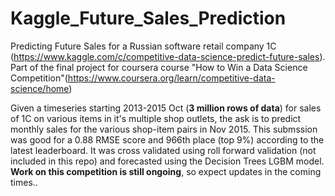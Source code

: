 # Kaggle_Future_Sales_Prediction
Predicting Future Sales for a Russian software retail company 1C (https://www.kaggle.com/c/competitive-data-science-predict-future-sales). Part of the final project for coursera course "How to Win a Data Science Competition"(https://www.coursera.org/learn/competitive-data-science/home)

Given a timeseries starting 2013-2015 Oct (**3 million rows of data**) for sales of 1C on various items in it's multiple shop outlets, the ask is to predict monthly sales for the various shop-item pairs in Nov 2015.
This submssion was good for a 0.88 RMSE score and 966th place (top 9%) according to the latest leaderboard. It was cross validated using roll forward validation (not included in this repo) and forecasted using the Decision Trees LGBM model. **Work on this competition is still ongoing**, so expect updates in the coming times..
